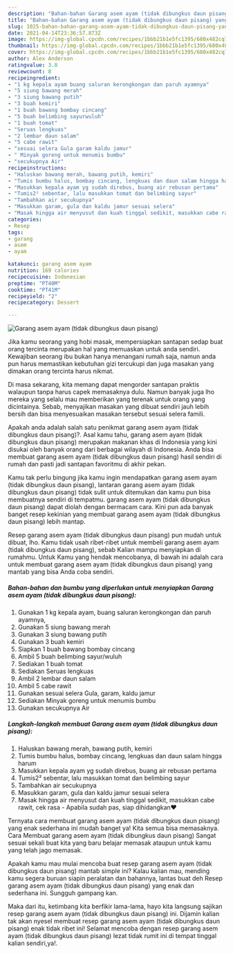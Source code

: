 ```yaml
---
description: "Bahan-bahan Garang asem ayam (tidak dibungkus daun pisang) yang lezat dan Mudah Dibuat"
title: "Bahan-bahan Garang asem ayam (tidak dibungkus daun pisang) yang lezat dan Mudah Dibuat"
slug: 1025-bahan-bahan-garang-asem-ayam-tidak-dibungkus-daun-pisang-yang-lezat-dan-mudah-dibuat
date: 2021-04-14T23:36:57.873Z
image: https://img-global.cpcdn.com/recipes/1bbb21b1e5fc1395/680x482cq70/garang-asem-ayam-tidak-dibungkus-daun-pisang-foto-resep-utama.jpg
thumbnail: https://img-global.cpcdn.com/recipes/1bbb21b1e5fc1395/680x482cq70/garang-asem-ayam-tidak-dibungkus-daun-pisang-foto-resep-utama.jpg
cover: https://img-global.cpcdn.com/recipes/1bbb21b1e5fc1395/680x482cq70/garang-asem-ayam-tidak-dibungkus-daun-pisang-foto-resep-utama.jpg
author: Alex Anderson
ratingvalue: 3.8
reviewcount: 8
recipeingredient:
- "1 kg kepala ayam buang saluran kerongkongan dan paruh ayamnya"
- "5 siung bawang merah"
- "3 siung bawang putih"
- "3 buah kemiri"
- "1 buah bawang bombay cincang"
- "5 buah belimbing sayurwuluh"
- "1 buah tomat"
- "Seruas lengkuas"
- "2 lembar daun salam"
- "5 cabe rawit"
- "sesuai selera Gula garam kaldu jamur"
- " Minyak goreng untuk menumis bumbu"
- "secukupnya Air"
recipeinstructions:
- "Haluskan bawang merah, bawang putih, kemiri"
- "Tumis bumbu halus, bombay cincang, lengkuas dan daun salam hingga harum"
- "Masukkan kepala ayam yg sudah direbus, buang air rebusan pertama"
- "Tumis2² sebentar, lalu masukkan tomat dan belimbing sayur"
- "Tambahkan air secukupnya"
- "Masukkan garam, gula dan kaldu jamur sesuai selera"
- "Masak hingga air menyusut dan kuah tinggal sedikit, masukkan cabe rawit, cek rasa Apabila sudah pas, siap dihidangkan❤"
categories:
- Resep
tags:
- garang
- asem
- ayam

katakunci: garang asem ayam 
nutrition: 169 calories
recipecuisine: Indonesian
preptime: "PT40M"
cooktime: "PT41M"
recipeyield: "2"
recipecategory: Dessert

---
```



![Garang asem ayam (tidak dibungkus daun pisang)](https://img-global.cpcdn.com/recipes/1bbb21b1e5fc1395/680x482cq70/garang-asem-ayam-tidak-dibungkus-daun-pisang-foto-resep-utama.jpg)

Jika kamu seorang yang hobi masak, mempersiapkan santapan sedap buat orang tercinta merupakan hal yang memuaskan untuk anda sendiri. Kewajiban seorang ibu bukan hanya menangani rumah saja, namun anda pun harus memastikan kebutuhan gizi tercukupi dan juga masakan yang dimakan orang tercinta harus nikmat.

Di masa  sekarang, kita memang dapat mengorder santapan praktis walaupun tanpa harus capek memasaknya dulu. Namun banyak juga lho mereka yang selalu mau memberikan yang terenak untuk orang yang dicintainya. Sebab, menyajikan masakan yang dibuat sendiri jauh lebih bersih dan bisa menyesuaikan masakan tersebut sesuai selera famili. 



Apakah anda adalah salah satu penikmat garang asem ayam (tidak dibungkus daun pisang)?. Asal kamu tahu, garang asem ayam (tidak dibungkus daun pisang) merupakan makanan khas di Indonesia yang kini disukai oleh banyak orang dari berbagai wilayah di Indonesia. Anda bisa membuat garang asem ayam (tidak dibungkus daun pisang) hasil sendiri di rumah dan pasti jadi santapan favoritmu di akhir pekan.

Kamu tak perlu bingung jika kamu ingin mendapatkan garang asem ayam (tidak dibungkus daun pisang), lantaran garang asem ayam (tidak dibungkus daun pisang) tidak sulit untuk ditemukan dan kamu pun bisa membuatnya sendiri di tempatmu. garang asem ayam (tidak dibungkus daun pisang) dapat diolah dengan bermacam cara. Kini pun ada banyak banget resep kekinian yang membuat garang asem ayam (tidak dibungkus daun pisang) lebih mantap.

Resep garang asem ayam (tidak dibungkus daun pisang) pun mudah untuk dibuat, lho. Kamu tidak usah ribet-ribet untuk membeli garang asem ayam (tidak dibungkus daun pisang), sebab Kalian mampu menyiapkan di rumahmu. Untuk Kamu yang hendak mencobanya, di bawah ini adalah cara untuk membuat garang asem ayam (tidak dibungkus daun pisang) yang mantab yang bisa Anda coba sendiri.

<!--inarticleads1-->

##### Bahan-bahan dan bumbu yang diperlukan untuk menyiapkan Garang asem ayam (tidak dibungkus daun pisang):

1. Gunakan 1 kg kepala ayam, buang saluran kerongkongan dan paruh ayamnya,
1. Gunakan 5 siung bawang merah
1. Gunakan 3 siung bawang putih
1. Gunakan 3 buah kemiri
1. Siapkan 1 buah bawang bombay cincang
1. Ambil 5 buah belimbing sayur/wuluh
1. Sediakan 1 buah tomat
1. Sediakan Seruas lengkuas
1. Ambil 2 lembar daun salam
1. Ambil 5 cabe rawit
1. Gunakan sesuai selera Gula, garam, kaldu jamur
1. Sediakan  Minyak goreng untuk menumis bumbu
1. Gunakan secukupnya Air




<!--inarticleads2-->

##### Langkah-langkah membuat Garang asem ayam (tidak dibungkus daun pisang):

1. Haluskan bawang merah, bawang putih, kemiri
1. Tumis bumbu halus, bombay cincang, lengkuas dan daun salam hingga harum
1. Masukkan kepala ayam yg sudah direbus, buang air rebusan pertama
1. Tumis2² sebentar, lalu masukkan tomat dan belimbing sayur
1. Tambahkan air secukupnya
1. Masukkan garam, gula dan kaldu jamur sesuai selera
1. Masak hingga air menyusut dan kuah tinggal sedikit, masukkan cabe rawit, cek rasa - Apabila sudah pas, siap dihidangkan❤




Ternyata cara membuat garang asem ayam (tidak dibungkus daun pisang) yang enak sederhana ini mudah banget ya! Kita semua bisa memasaknya. Cara Membuat garang asem ayam (tidak dibungkus daun pisang) Sangat sesuai sekali buat kita yang baru belajar memasak ataupun untuk kamu yang telah jago memasak.

Apakah kamu mau mulai mencoba buat resep garang asem ayam (tidak dibungkus daun pisang) mantab simple ini? Kalau kalian mau, mending kamu segera buruan siapin peralatan dan bahannya, lantas buat deh Resep garang asem ayam (tidak dibungkus daun pisang) yang enak dan sederhana ini. Sungguh gampang kan. 

Maka dari itu, ketimbang kita berfikir lama-lama, hayo kita langsung sajikan resep garang asem ayam (tidak dibungkus daun pisang) ini. Dijamin kalian tak akan nyesel membuat resep garang asem ayam (tidak dibungkus daun pisang) enak tidak ribet ini! Selamat mencoba dengan resep garang asem ayam (tidak dibungkus daun pisang) lezat tidak rumit ini di tempat tinggal kalian sendiri,ya!.

